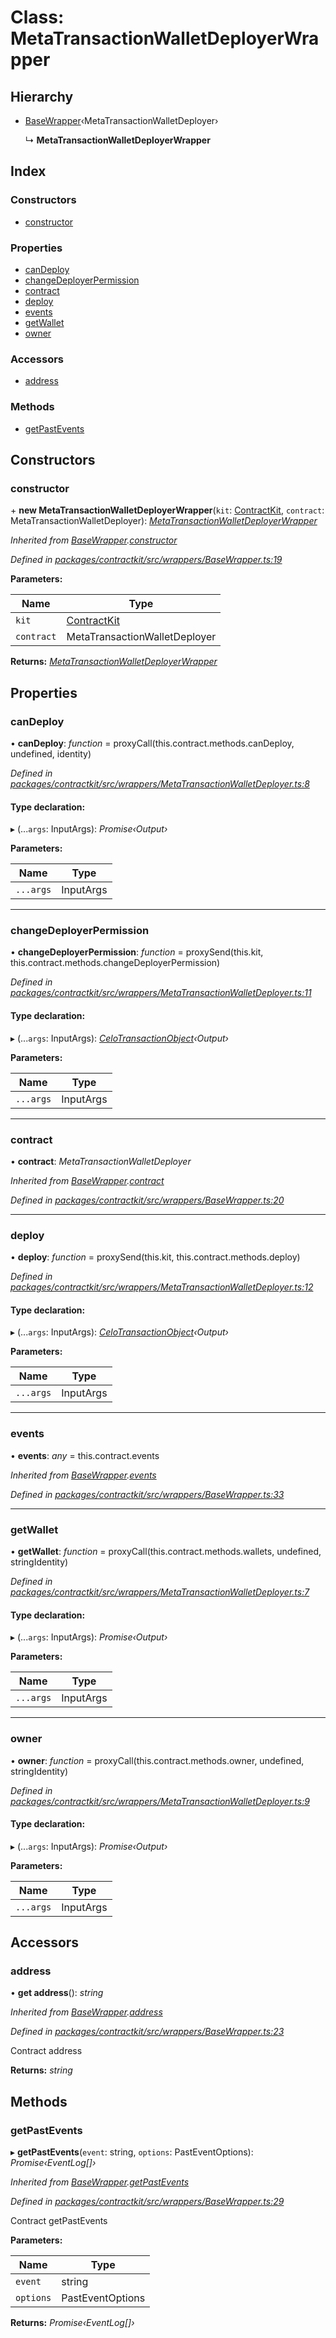 # Class: MetaTransactionWalletDeployerWrapper

## Hierarchy

* [BaseWrapper](_wrappers_basewrapper_.basewrapper.md)‹MetaTransactionWalletDeployer›

  ↳ **MetaTransactionWalletDeployerWrapper**

## Index

### Constructors

* [constructor](_wrappers_metatransactionwalletdeployer_.metatransactionwalletdeployerwrapper.md#constructor)

### Properties

* [canDeploy](_wrappers_metatransactionwalletdeployer_.metatransactionwalletdeployerwrapper.md#candeploy)
* [changeDeployerPermission](_wrappers_metatransactionwalletdeployer_.metatransactionwalletdeployerwrapper.md#changedeployerpermission)
* [contract](_wrappers_metatransactionwalletdeployer_.metatransactionwalletdeployerwrapper.md#contract)
* [deploy](_wrappers_metatransactionwalletdeployer_.metatransactionwalletdeployerwrapper.md#deploy)
* [events](_wrappers_metatransactionwalletdeployer_.metatransactionwalletdeployerwrapper.md#events)
* [getWallet](_wrappers_metatransactionwalletdeployer_.metatransactionwalletdeployerwrapper.md#getwallet)
* [owner](_wrappers_metatransactionwalletdeployer_.metatransactionwalletdeployerwrapper.md#owner)

### Accessors

* [address](_wrappers_metatransactionwalletdeployer_.metatransactionwalletdeployerwrapper.md#address)

### Methods

* [getPastEvents](_wrappers_metatransactionwalletdeployer_.metatransactionwalletdeployerwrapper.md#getpastevents)

## Constructors

###  constructor

\+ **new MetaTransactionWalletDeployerWrapper**(`kit`: [ContractKit](_kit_.contractkit.md), `contract`: MetaTransactionWalletDeployer): *[MetaTransactionWalletDeployerWrapper](_wrappers_metatransactionwalletdeployer_.metatransactionwalletdeployerwrapper.md)*

*Inherited from [BaseWrapper](_wrappers_basewrapper_.basewrapper.md).[constructor](_wrappers_basewrapper_.basewrapper.md#constructor)*

*Defined in [packages/contractkit/src/wrappers/BaseWrapper.ts:19](https://github.com/celo-org/celo-monorepo/blob/master/packages/contractkit/src/wrappers/BaseWrapper.ts#L19)*

**Parameters:**

Name | Type |
------ | ------ |
`kit` | [ContractKit](_kit_.contractkit.md) |
`contract` | MetaTransactionWalletDeployer |

**Returns:** *[MetaTransactionWalletDeployerWrapper](_wrappers_metatransactionwalletdeployer_.metatransactionwalletdeployerwrapper.md)*

## Properties

###  canDeploy

• **canDeploy**: *function* = proxyCall(this.contract.methods.canDeploy, undefined, identity)

*Defined in [packages/contractkit/src/wrappers/MetaTransactionWalletDeployer.ts:8](https://github.com/celo-org/celo-monorepo/blob/master/packages/contractkit/src/wrappers/MetaTransactionWalletDeployer.ts#L8)*

#### Type declaration:

▸ (...`args`: InputArgs): *Promise‹Output›*

**Parameters:**

Name | Type |
------ | ------ |
`...args` | InputArgs |

___

###  changeDeployerPermission

• **changeDeployerPermission**: *function* = proxySend(this.kit, this.contract.methods.changeDeployerPermission)

*Defined in [packages/contractkit/src/wrappers/MetaTransactionWalletDeployer.ts:11](https://github.com/celo-org/celo-monorepo/blob/master/packages/contractkit/src/wrappers/MetaTransactionWalletDeployer.ts#L11)*

#### Type declaration:

▸ (...`args`: InputArgs): *[CeloTransactionObject](_wrappers_basewrapper_.celotransactionobject.md)‹Output›*

**Parameters:**

Name | Type |
------ | ------ |
`...args` | InputArgs |

___

###  contract

• **contract**: *MetaTransactionWalletDeployer*

*Inherited from [BaseWrapper](_wrappers_basewrapper_.basewrapper.md).[contract](_wrappers_basewrapper_.basewrapper.md#contract)*

*Defined in [packages/contractkit/src/wrappers/BaseWrapper.ts:20](https://github.com/celo-org/celo-monorepo/blob/master/packages/contractkit/src/wrappers/BaseWrapper.ts#L20)*

___

###  deploy

• **deploy**: *function* = proxySend(this.kit, this.contract.methods.deploy)

*Defined in [packages/contractkit/src/wrappers/MetaTransactionWalletDeployer.ts:12](https://github.com/celo-org/celo-monorepo/blob/master/packages/contractkit/src/wrappers/MetaTransactionWalletDeployer.ts#L12)*

#### Type declaration:

▸ (...`args`: InputArgs): *[CeloTransactionObject](_wrappers_basewrapper_.celotransactionobject.md)‹Output›*

**Parameters:**

Name | Type |
------ | ------ |
`...args` | InputArgs |

___

###  events

• **events**: *any* = this.contract.events

*Inherited from [BaseWrapper](_wrappers_basewrapper_.basewrapper.md).[events](_wrappers_basewrapper_.basewrapper.md#events)*

*Defined in [packages/contractkit/src/wrappers/BaseWrapper.ts:33](https://github.com/celo-org/celo-monorepo/blob/master/packages/contractkit/src/wrappers/BaseWrapper.ts#L33)*

___

###  getWallet

• **getWallet**: *function* = proxyCall(this.contract.methods.wallets, undefined, stringIdentity)

*Defined in [packages/contractkit/src/wrappers/MetaTransactionWalletDeployer.ts:7](https://github.com/celo-org/celo-monorepo/blob/master/packages/contractkit/src/wrappers/MetaTransactionWalletDeployer.ts#L7)*

#### Type declaration:

▸ (...`args`: InputArgs): *Promise‹Output›*

**Parameters:**

Name | Type |
------ | ------ |
`...args` | InputArgs |

___

###  owner

• **owner**: *function* = proxyCall(this.contract.methods.owner, undefined, stringIdentity)

*Defined in [packages/contractkit/src/wrappers/MetaTransactionWalletDeployer.ts:9](https://github.com/celo-org/celo-monorepo/blob/master/packages/contractkit/src/wrappers/MetaTransactionWalletDeployer.ts#L9)*

#### Type declaration:

▸ (...`args`: InputArgs): *Promise‹Output›*

**Parameters:**

Name | Type |
------ | ------ |
`...args` | InputArgs |

## Accessors

###  address

• **get address**(): *string*

*Inherited from [BaseWrapper](_wrappers_basewrapper_.basewrapper.md).[address](_wrappers_basewrapper_.basewrapper.md#address)*

*Defined in [packages/contractkit/src/wrappers/BaseWrapper.ts:23](https://github.com/celo-org/celo-monorepo/blob/master/packages/contractkit/src/wrappers/BaseWrapper.ts#L23)*

Contract address

**Returns:** *string*

## Methods

###  getPastEvents

▸ **getPastEvents**(`event`: string, `options`: PastEventOptions): *Promise‹EventLog[]›*

*Inherited from [BaseWrapper](_wrappers_basewrapper_.basewrapper.md).[getPastEvents](_wrappers_basewrapper_.basewrapper.md#getpastevents)*

*Defined in [packages/contractkit/src/wrappers/BaseWrapper.ts:29](https://github.com/celo-org/celo-monorepo/blob/master/packages/contractkit/src/wrappers/BaseWrapper.ts#L29)*

Contract getPastEvents

**Parameters:**

Name | Type |
------ | ------ |
`event` | string |
`options` | PastEventOptions |

**Returns:** *Promise‹EventLog[]›*
